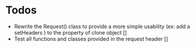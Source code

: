 # Todos

- Rewrite the Request() class to provide a more simple usability (ex: add a setHeaders ) to the property of clone object []
- Test all functions and classes provided in the request header []
